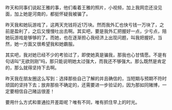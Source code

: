 昨天和同事们说起王雅的事，他们看着王雅的照片，小视频，加上我网恋还没见面，加上她是河南的，都挺怀疑我被骗了。

昨天我和她玩游戏了，这两天充钱将近1万块。然而我外汇也快亏钱一万块了，之前是盈利了，之后又慢慢吐出去啊。其实吧，要是我外汇把握好一点，少亏点，陪她玩游戏是够够的了。而她，也在逐渐担心我经济上出现问题，叫我把握好。当然，她一方面又很希望我和她霸服。

其实吧，我对她已经不少的考验过了，即使她真是骗我，那我也心甘情愿。不是有句话叫“无欲则刚”吗，那只能说明她太过强大，而我还不够强大。那么既然是肯定的，那么就得坚持下去啊。

昨天我在朋友圈这么写到：选择那些自己了解的并且确信的，当短期与预期不符时顽固的坚持下去；放弃那些不确定的，还需要进一步验证的，因为那如同赌博，一定要相信自己赌运很差！

要用什么方式和普通拉开差距呢？唯有不同，唯有抓住早上的时光。
